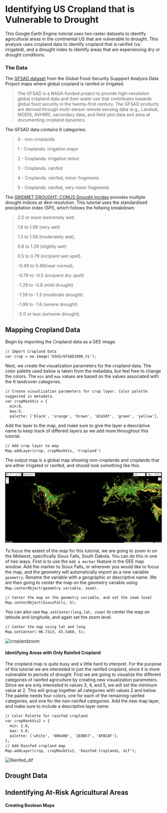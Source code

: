 # Identifying US Cropland that is Vulnerable to Drought

This Google Earth Engine tutorial uses two raster datasets to identify agricultural areas in the continental US that are vulnerable to drought. This analysis uses cropland data to identify cropland that is rainfed (vs. irrigated), and a drought index to identify areas that are experiencing dry or drought conditions. 

### The Data

The [GFSAD dataset](https://developers.google.com/earth-engine/datasets/catalog/USGS_GFSAD1000_V1)  from the Global Food-Security Suppport Analysis Data Project maps where global cropland is rainfed or irrigated. 
> The GFSAD is a NASA-funded project to provide high-resolution global cropland data and their water use that contributes towards global food security in the twenty-first century. The GFSAD products are derived through multi-sensor remote sensing data (e.g., Landsat, MODIS, AVHRR), secondary data, and field-plot data and aims at documenting cropland dynamics.

The GFSAD data contains 6 categories: 

> 0 - non-croplands
> 
> 1 - Croplands: irrigation major
> 
> 2 - Croplands: irrigation minor 
> 
> 3 - Croplands: rainfed
> 
> 4 - Croplands: rainfed, minor fragments
> 
> 5 - Croplands: rainfed, very minor fragments
> 


The [GRIDMET DROUGHT: CONUS Drought Incides](https://developers.google.com/earth-engine/datasets/catalog/GRIDMET_DROUGHT) provides multiple drought indices at 4km resolution. This tutorial uses the standardised precipitation index (SPI), which follows the follwing breakdown: 

> 2.0 or more (extremely wet)
>
> 1.6 to 1.99 (very wet)
>
> 1.3 to 1.59 (moderately wet),
> 
> 0.8 to 1.29 (slightly wet)
> 
> 0.5 to 0.79 (incipient wet spell)
> 
> -0.49 to 0.49(near normal),
> 
> -0.79 to -0.5 (incipient dry spell)
> 
> -1.29 to -0.8 (mild drought)
> 
> -1.59 to -1.3 (moderate drought)
> 
> -1.99 to -1.6 (severe drought)
> 
> -2.0 or less (extreme drought).



## Mapping Cropland Data 

Begin by importing the Cropland data as a GEE image. 

```
// Import Cropland Data 
var crop = ee.Image('USGS/GFSAD1000_V1');
```
Next, we create the visualization parameters for the cropland data. The color palette used below is taken from the metadata, but feel free to change the colors. The `min` and `max` values are based on the values associated with the 6 landcover categories.  
```
// Create visualization parameters for crop layer. Color palette suggested in metadata. 
var cropMaskVis = {
  min:0, 
  max:5, 
  palette: ['black', 'orange', 'brown', '02a50f', 'green', 'yellow'],
```
Add the layer to the map, and make sure to give the layer a descriptive name to keep track of different layers as we add more throughout this tutorial. 
```
// Add crop layer to map
Map.addLayer(crop, cropMaskVis, 'Cropland')
```
The output map is a global map showing non-croplands and croplands that are either irrigated or rainfed, and should look something like this: 

![cropland](CropLand.png)

To focus the extent of the map for this tutorial, we are going to zoom in on the Midwest, specifically Sioux Falls, South Dakota. 
You can do this in one of two ways. First is to use the `Add a marker` feature in the GEE map window. Add the marker to Sioux Falls, or wherever you would like to focus the map, and the geometry will automatically import as a new variable `geometry`. Rename the variable with a geographic or descriptive name. We are then going to center the map on the geometry variable using `Map.centerObject(geometry variable, zoom)`. 
```
// Center the map on the geometry variable, and set the zoom level
Map.centerObject(SiouxFalls, 5); 
```
You can also use `Map.setCenter(long,lat, zoom)` to center the map on latitude and longitude, and again set the zoom level.
```
// Center the map using lat and long
Map.setCenter(-96.7313, 43.5460, 5); 
```
![croplandzoom](CropLand_zoom.png)

#### Identifying Areas with Only Rainfed Cropland 
The cropland map is quite busy and a little hard to interpret. For the purpose of this tutorial we are interested in just the rainfed cropland, since it is more vulnerable to periods of drought. First we are going to visualize the different categories of rainfed agriculture by creating new visualization parameters. Since we are only interested in values 3, 4, and 5, we will set the minimum value at 2. This will group together all categories with values 2 and below. The palette needs four colors, one for each of the remaining rainfed categories, and one for the non-rainfed categories. Add the new map layer, and make sure to include a descriptive layer name.
```
// Color Palette for rainfed cropland 
var cropMaskVis2 = {
  min: 2.0,
  max: 5.0,
  palette: ['white', '006400', '2E8B57', '8FBC8F'],
};
// Add Rainfed cropland map 
Map.addLayer(crop, cropMaskVis2, 'Rainfed Croplands, dif');
```
![Rainfed_dif](Rainfed_dif.png)


## Drought Data 

## Indentifying At-Risk Agricultural Areas 

#### Creating Boolean Maps


